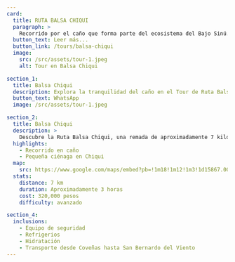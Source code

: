 ```yaml
---
card:
  title: RUTA BALSA CHIQUI
  paragraph: >
    Recorrido por el caño que forma parte del ecosistema del Bajo Sinú. Una remada de aproximadamente 7 kilómetros, subiendo por todo el caño hasta llegar a Chiqui, donde hay una pequeña ciénaga. Se da una vuelta en la ciénaga y luego se baja por el caño hasta el punto de partida. Este tour tiene un costo de 320,000 pesos e incluye todos los transportes desde Coveñas hasta San Bernardo del Viento, donde comienza el recorrido en balsa.
  button_text: Leer más...
  button_link: /tours/balsa-chiqui
  image:
    src: /src/assets/tour-1.jpeg
    alt: Tour en Balsa Chiqui

section_1:
  title: Balsa Chiqui
  description: Explora la tranquilidad del caño en el Tour de Ruta Balsa Chiqui
  button_text: WhatsApp
  image: /src/assets/tour-1.jpeg

section_2:
  title: Balsa Chiqui
  description: >
    Descubre la Ruta Balsa Chiqui, una remada de aproximadamente 7 kilómetros que sube por todo el caño hasta llegar a Chiqui, donde hay una pequeña ciénaga. Se da una vuelta en la ciénaga y luego se baja por el caño hasta el punto de partida. Este tour tiene un costo de 320,000 pesos e incluye todos los transportes desde Coveñas hasta San Bernardo del Viento, donde comienza el recorrido en balsa.
  highlights:
    - Recorrido en caño
    - Pequeña ciénaga en Chiqui
  map:
    src: https://www.google.com/maps/embed?pb=!1m18!1m12!1m3!1d15867.009911374053!2d-75.61020612716673!3d6.163894277135764!2m3!1f0!2f0!3f0!3m2!1i1024!2i768!4f13.1!3m3!1m2!1s0x8e4683cb1d5771e9%3A0x4fda2fc926473c68!2sPolideportivo%20Sur%20de%20Envigado!5e0!3m2!1sen!2sco
  stats:
    distance: 7 km
    duration: Aproximadamente 3 horas
    cost: 320,000 pesos
    difficulty: avanzado

section_4:
  inclusions:
    - Equipo de seguridad
    - Refrigerios
    - Hidratación
    - Transporte desde Coveñas hasta San Bernardo del Viento
---
```

